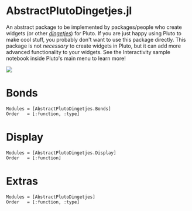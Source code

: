 # AbstractPlutoDingetjes.jl

An abstract package to be implemented by packages/people who create widgets (or other [*dingetjes*](https://en.wiktionary.org/wiki/dingetjes#Dutch)) for Pluto. If you are just happy using Pluto to make cool stuff, you probably don't want to use this package directly. This package is not *necessary* to create widgets in Pluto, but it can add more advanced functionality to your widgets. See the Interactivity sample notebook inside Pluto's main menu to learn more!

![](https://media.giphy.com/media/l3vRfDn9ca5PVkHv2/giphy.gif)

# Bonds

```@autodocs
Modules = [AbstractPlutoDingetjes.Bonds]
Order   = [:function, :type]
```

# Display

```@autodocs
Modules = [AbstractPlutoDingetjes.Display]
Order   = [:function]
```

# Extras

```@autodocs
Modules = [AbstractPlutoDingetjes]
Order   = [:function, :type]
```
